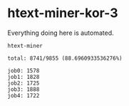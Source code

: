 # htext-miner-kor-3

Everything doing here is automated.

```
htext-miner

total: 8741/9855 (88.6960933536276%)

job0: 1578
job1: 1828
job2: 1725
job3: 1888
job4: 1722
```